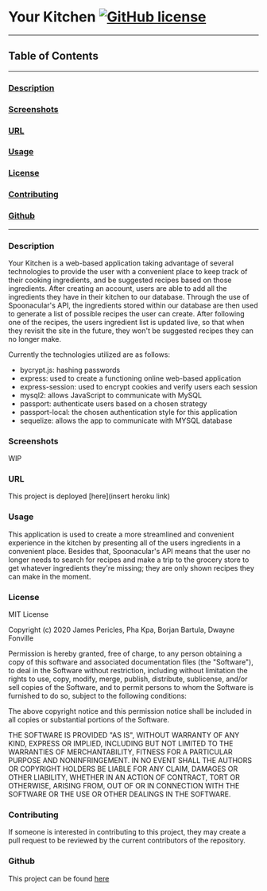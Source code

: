 # Your Kitchen [![GitHub license](https://img.shields.io/github/license/Naereen/StrapDown.js.svg)](https://github.com/Naereen/StrapDown.js/blob/master/LICENSE)

---

## Table of Contents

---

### [Description](#Description)

### [Screenshots](#Screenshots)

### [URL](#URL)

### [Usage](#Usage)

### [License](#License)

### [Contributing](#Contributing)

### [Github](#Github)

---

### <a name="Description"></a>Description

Your Kitchen is a web-based application taking advantage of several technologies to provide the user with a convenient place to keep track of their cooking ingredients, and be suggested recipes based on those ingredients. After creating an account, users are able to add all the ingredients they have in their kitchen to our database. Through the use of Spoonacular's API, the ingredients stored within our database are then used to generate a list of possible recipes the user can create. After following one of the recipes, the users ingredient list is updated live, so that when they revisit the site in the future, they won't be suggested recipes they can no longer make.

Currently the technologies utilized are as follows:
* bycrypt.js: hashing passwords
* express: used to create a functioning online web-based application
* express-session: used to encrypt cookies and verify users each session
* mysql2: allows JavaScript to communicate with MySQL
* passport: authenticate users based on a chosen strategy 
* passport-local: the chosen authentication style for this application 
* sequelize: allows the app to communicate with MYSQL database
    
### <a name="Screenshots"></a>Screenshots

WIP

### <a name="URL"></a>URL

This project is deployed [here](insert heroku link)

### <a name="Usage"></a>Usage

This application is used to create a more streamlined and convenient experience in the kitchen by presenting all of the users ingredients in a convenient place. Besides that, Spoonacular's API means that the user no longer needs to search for recipes and make a trip to the grocery store to get whatever ingredients they're missing; they are only shown recipes they can make in the moment.

### <a name="License"></a>License

MIT License

Copyright (c) 2020 James Pericles, Pha Kpa, Borjan Bartula, Dwayne Fonville
  
Permission is hereby granted, free of charge, to any person obtaining a copy
of this software and associated documentation files (the "Software"), to deal
in the Software without restriction, including without limitation the rights
to use, copy, modify, merge, publish, distribute, sublicense, and/or sell
copies of the Software, and to permit persons to whom the Software is
furnished to do so, subject to the following conditions:
  
The above copyright notice and this permission notice shall be included in all
copies or substantial portions of the Software.
  
THE SOFTWARE IS PROVIDED "AS IS", WITHOUT WARRANTY OF ANY KIND, EXPRESS OR
IMPLIED, INCLUDING BUT NOT LIMITED TO THE WARRANTIES OF MERCHANTABILITY,
FITNESS FOR A PARTICULAR PURPOSE AND NONINFRINGEMENT. IN NO EVENT SHALL THE
AUTHORS OR COPYRIGHT HOLDERS BE LIABLE FOR ANY CLAIM, DAMAGES OR OTHER
LIABILITY, WHETHER IN AN ACTION OF CONTRACT, TORT OR OTHERWISE, ARISING FROM,
OUT OF OR IN CONNECTION WITH THE SOFTWARE OR THE USE OR OTHER DEALINGS IN THE
SOFTWARE.

### <a name="Contributing"></a>Contributing

If someone is interested in contributing to this project, they may create a pull request to be reviewed by the current contributors of the repository.

### <a name="Github"></a>Github

This project can be found [here](https://github.com/MrBusiness87/Your_Kitchen)
